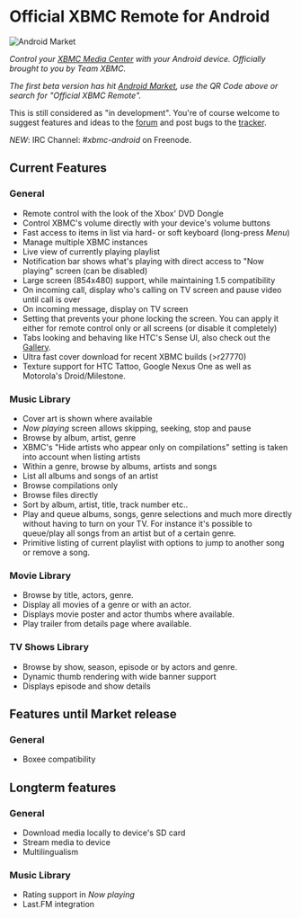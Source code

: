 Official XBMC Remote for Android
================================

![Android Market](http://chart.apis.google.com/chart?cht=qr&chs=135x135&chl=market://details?id=org.xbmc.android.remote)

_Control your [XBMC Media Center](http://xbmc.org/) with your Android device. Officially brought to you by Team XBMC._

*The first beta version has hit [Android Market](https://market.android.com/details?id=org.xbmc.android.remote), use the QR Code above or search for "Official XBMC Remote".*

This is still considered as "in development". You're of course welcome to suggest features and ideas to the [forum](http://forum.xbmc.org/forumdisplay.php?f=129) and post bugs to the [tracker](http://code.google.com/p/android-xbmcremote/issues/list).

*NEW*: IRC Channel: *#xbmc-android* on Freenode.


Current Features
----------------

### General

* Remote control with the look of the Xbox' DVD Dongle
* Control XBMC's volume directly with your device's volume buttons
* Fast access to items in list via hard- or soft keyboard (long-press _Menu_)
* Manage multiple XBMC instances
* Live view of currently playing playlist
* Notification bar shows what's playing with direct access to "Now playing" screen (can be disabled)
* Large screen (854x480) support, while maintaining 1.5 compatibility
* On incoming call, display who's calling on TV screen and pause video until call is over
* On incoming message, display on TV screen
* Setting that prevents your phone locking the screen. You can apply it either for remote control only or all screens (or disable it completely)
* Tabs looking and behaving like HTC's Sense UI, also check out the [Gallery](http://code.google.com/p/android-xbmcremote/wiki/Gallery).
* Ultra fast cover download for recent XBMC builds (>r27770)
* Texture support for HTC Tattoo, Google Nexus One as well as Motorola's Droid/Milestone.


### Music Library

* Cover art is shown where available
* _Now playing_ screen allows skipping, seeking, stop and pause
* Browse by album, artist, genre
* XBMC's "Hide artists who appear only on compilations" setting is taken into account when listing artists
* Within a genre, browse by albums, artists and songs
* List all albums and songs of an artist
* Browse compilations only
* Browse files directly
* Sort by album, artist, title, track number etc..
* Play and queue albums, songs, genre selections and much more directly without having to turn on your TV. For instance it's possible to queue/play all songs from an artist but of a certain genre.
* Primitive listing of current playlist with options to jump to another song or remove a song.


### Movie Library

* Browse by title, actors, genre.
* Display all movies of a genre or with an actor.
* Displays movie poster and actor thumbs where available.
* Play trailer from details page where available.


### TV Shows Library

* Browse by show, season, episode or by actors and genre.
* Dynamic thumb rendering with wide banner support
* Displays episode and show details


Features until Market release
-----------------------------


### General
* Boxee compatibility


Longterm features
-----------------


### General
* Download media locally to device's SD card
* Stream media to device
* Multilingualism


### Music Library
* Rating support in _Now playing_
* Last.FM integration


